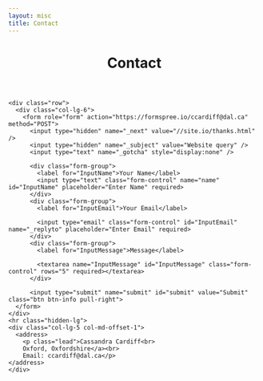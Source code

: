 ```yaml
---
layout: misc
title: Contact
---
```


<main class="container">
  <header class="page-header">
    <h1 class="entry-title">Contact</h1>
  </header>
    
    <div class="row">
      <div class="col-lg-6">
        <form role="form" action="https://formspree.io/ccardiff@dal.ca" method="POST">
          <input type="hidden" name="_next" value="//site.io/thanks.html" />
          <input type="hidden" name="_subject" value="Website query" />
          <input type="text" name="_gotcha" style="display:none" />

          <div class="form-group">
            <label for="InputName">Your Name</label>
            <input type="text" class="form-control" name="name" id="InputName" placeholder="Enter Name" required>
          </div>
          <div class="form-group">
            <label for="InputEmail">Your Email</label>

            <input type="email" class="form-control" id="InputEmail" name="_replyto" placeholder="Enter Email" required>
          </div>
          <div class="form-group">
            <label for="InputMessage">Message</label>

            <textarea name="InputMessage" id="InputMessage" class="form-control" rows="5" required></textarea>
          </div>
          
          <input type="submit" name="submit" id="submit" value="Submit" class="btn btn-info pull-right"> 
      </form>
    </div>
    <hr class="hidden-lg">
    <div class="col-lg-5 col-md-offset-1">
      <address>
        <p class="lead">Cassandra Cardiff<br>
        Oxford, Oxfordshire</a><br>
        Email: ccardiff@dal.ca</p>
    </address>
    </div>
  </div>
</main>
